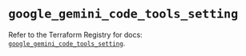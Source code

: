 # `google_gemini_code_tools_setting`

Refer to the Terraform Registry for docs: [`google_gemini_code_tools_setting`](https://registry.terraform.io/providers/hashicorp/google/6.36.0/docs/resources/gemini_code_tools_setting).
